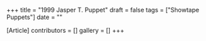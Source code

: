 +++
title = "1999 Jasper T. Puppet"
draft = false
tags = ["Showtape Puppets"]
date = ""

[Article]
contributors = []
gallery = []
+++